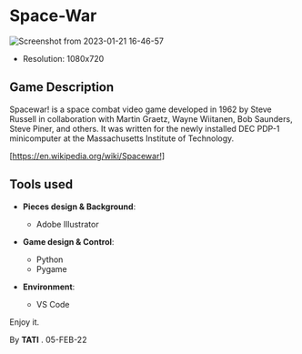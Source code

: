 # Space-War
![Screenshot from 2023-01-21 16-46-57](https://user-images.githubusercontent.com/95311883/213874953-e5930c05-edd7-4ce0-b685-7821b3bf7309.png)
  - Resolution: 1080x720
## Game Description
Spacewar! is a space combat video game developed in 1962 by Steve Russell in collaboration with Martin Graetz, Wayne Wiitanen, Bob Saunders, Steve Piner, and others. It was written for the newly installed DEC PDP-1 minicomputer at the Massachusetts Institute of Technology.

[https://en.wikipedia.org/wiki/Spacewar!]
## Tools used
+ <b>Pieces design & Background</b>:
  - Adobe Illustrator
  
+ <b>Game design & Control</b>:
  - Python
  - Pygame

+ <b>Environment</b>:
  - VS Code

Enjoy it.

By <b>TATI</b> . 05-FEB-22
